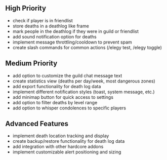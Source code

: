 ## High Priority
* check if player is in friendlist
* store deaths in a deathlog like frame
* mark people in the deathlog if they were in guild or friendlist
* add sound notification option for deaths
* implement message throttling/cooldown to prevent spam
* create slash commands for common actions (/elegy test, /elegy toggle)

## Medium Priority
* add option to customize the guild chat message text
* create statistics view (deaths per day/week, most dangerous zones)
* add export functionality for death log data
* implement different notification styles (toast, system message, etc.)
* add minimap button for quick access to settings
* add option to filter deaths by level range
* add option to whisper condolences to specific players

## Advanced Features
* implement death location tracking and display
* create backup/restore functionality for death log data
* add integration with other hardcore addons
* implement customizable alert positioning and sizing